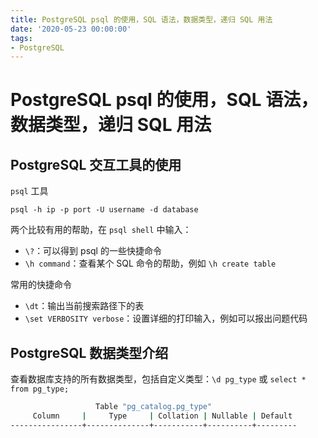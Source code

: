 ```yaml
---
title: PostgreSQL psql 的使用，SQL 语法，数据类型，递归 SQL 用法
date: '2020-05-23 00:00:00'
tags:
- PostgreSQL
---
```


# PostgreSQL psql 的使用，SQL 语法，数据类型，递归 SQL 用法

## PostgreSQL 交互工具的使用

`psql` 工具

`psql -h ip -p port -U username -d database`

两个比较有用的帮助，在 `psql shell` 中输入：

- `\?`：可以得到 psql 的一些快捷命令
- `\h command`：查看某个 SQL 命令的帮助，例如 `\h create table`

常用的快捷命令

- `\dt`：输出当前搜索路径下的表
- `\set VERBOSITY verbose`：设置详细的打印输入，例如可以报出问题代码

## PostgreSQL 数据类型介绍

查看数据库支持的所有数据类型，包括自定义类型：`\d pg_type` 或 `select * from pg_type;`

```bash
                   Table "pg_catalog.pg_type"
     Column     |     Type     | Collation | Nullable | Default 
----------------+--------------+-----------+----------+---------
```
